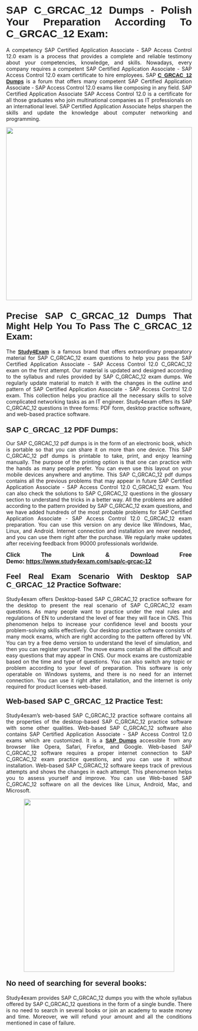 <h1 style="text-align: justify;"><strong><span style="font-family:Lucida Sans Unicode,Lucida Grande,sans-serif;">SAP C_GRCAC_12 Dumps - Polish Your Preparation According To C_GRCAC_12 Exam:</span></strong></h1>

<p style="text-align: justify;">A competency SAP Certified Application Associate - SAP Access Control 12.0 exam is a process that provides a complete and reliable testimony about your competencies, knowledge, and skills. Nowadays, every company requires a competent SAP Certified Application Associate - SAP Access Control 12.0 exam certificate to hire employees. SAP <a href="https://www.study4exam.com/sap/c-grcac-12-valid-dumps"><span style="font-family:Verdana,Geneva,sans-serif;"><strong>C_GRCAC_12 Dumps</strong></span></a> is a forum that offers many competent SAP Certified Application Associate - SAP Access Control 12.0 exams like composing in any field. SAP Certified Application Associate SAP Access Control 12.0 is a certificate for all those graduates who join multinational companies as IT professionals on an international level. SAP Certified Application Associate helps sharpen the skills and update the knowledge about computer networking and programming.</p>

<p style="text-align: justify;"><a href="https://www.study4exam.com/sap/c-grcac-12"><img alt="" src="https://www.thequestionanswers.com/wp-content/uploads/2022/06/S4E-Cert-Exams-Questions-Banner.webp" style="width: 100%; height: 470px;" /></a></p>

<h2 style="text-align: justify;"><span style="font-family:Lucida Sans Unicode,Lucida Grande,sans-serif;"><strong><span style="font-size:24px;">Precise SAP C_GRCAC_12 Dumps That Might Help You To Pass The C_GRCAC_12 Exam:</span></strong></span></h2>

<p style="text-align: justify;">The <a href="https://www.study4exam.com/"><span style="font-family:Lucida Sans Unicode,Lucida Grande,sans-serif;"><strong>Study4Exam</strong></span></a> is a famous brand that offers extraordinary preparatory material for SAP C_GRCAC_12 exam questions to help you pass the SAP Certified Application Associate - SAP Access Control 12.0 C_GRCAC_12 exam on the first attempt. Our material is updated and designed according to the syllabus and rules provided by SAP C_GRCAC_12 exam dumps. We regularly update material to match it with the changes in the outline and pattern of SAP Certified Application Associate - SAP Access Control 12.0 exam. This collection helps you practice all the necessary skills to solve complicated networking tasks as an IT engineer. Study4exam offers its SAP C_GRCAC_12 questions in three forms: PDF form, desktop practice software, and web-based practice software. </p>

<h3 style="text-align: justify;"><strong><span style="font-size:20px;"><span style="font-family:Lucida Sans Unicode,Lucida Grande,sans-serif;">SAP C_GRCAC_12 PDF Dumps:</span></span></strong></h3>

<p style="text-align: justify;">Our SAP C_GRCAC_12 pdf dumps is in the form of an electronic book, which is portable so that you can share it on more than one device. This SAP C_GRCAC_12 pdf dumps is printable to take, print, and enjoy learning manually. The purpose of the printing option is that one can practice with the hands as many people prefer. You can even use this layout on your mobile devices anywhere and anytime. This SAP C_GRCAC_12 pdf dumps contains all the previous problems that may appear in future SAP Certified Application Associate - SAP Access Control 12.0 C_GRCAC_12 exam. You can also check the solutions to SAP C_GRCAC_12 questions in the glossary section to understand the tricks in a better way. All the problems are added according to the pattern provided by SAP C_GRCAC_12 exam questions, and we have added hundreds of the most probable problems for SAP Certified Application Associate - SAP Access Control 12.0 C_GRCAC_12 exam preparation. You can use this version on any device like Windows, Mac, Linux, and Android. Internet connection and installation are never needed, and you can use them right after the purchase. We regularly make updates after receiving feedback from 90000 professionals worldwide.</p>

<p style="text-align: justify;"><span style="font-family:Lucida Sans Unicode,Lucida Grande,sans-serif;"><strong><span style="font-size:16px;">Click The Link & Download Free Demo:</span></strong></span> <strong><span style="font-family:Lucida Sans Unicode,Lucida Grande,sans-serif;"><span style="font-size:16px;"><a href="https://www.study4exam.com/sap/c-grcac-12">https://www.study4exam.com/sap/c-grcac-12</a></span></span></strong></p>

<h4 style="text-align: justify;"><strong><span style="font-family:Lucida Sans Unicode,Lucida Grande,sans-serif;"><span style="font-size:20px;">Feel Real Exam Scenario With Desktop SAP C_GRCAC_12 Practice Software:</span></span></strong></h4>

<p style="text-align: justify;">Study4exam offers Desktop-based SAP C_GRCAC_12 practice software for the desktop to present the real scenario of SAP C_GRCAC_12 exam questions. As many people want to practice under the real rules and regulations of EN to understand the level of fear they will face in CNS. This phenomenon helps to increase your confidence level and boosts your problem-solving skills effectively. Our desktop practice software consists of many mock exams, which are right according to the pattern offered by VN. You can try a free demo version to understand the level of simulation, and then you can register yourself. The move exams contain all the difficult and easy questions that may appear in CNS. Our mock exams are customizable based on the time and type of questions. You can also switch any topic or problem according to your level of preparation. This software is only operatable on Windows systems, and there is no need for an internet connection. You can use it right after installation, and the internet is only required for product licenses web-based. </p>

<h4 style="text-align: justify;"><span style="font-family:Lucida Sans Unicode,Lucida Grande,sans-serif;"><strong><span style="font-size:20px;">Web-based SAP C_GRCAC_12 Practice Test:</span></strong></span></h4>

<p style="text-align: justify;">Study4exam’s web-based SAP C_GRCAC_12 practice software contains all the properties of the desktop-based SAP C_GRCAC_12 practice software with some other qualities. Web-based SAP C_GRCAC_12 software also contains SAP Certified Application Associate - SAP Access Control 12.0 exams which are customized. It is a <a href="https://www.study4exam.com/sap-exams"><span style="font-family:Lucida Sans Unicode,Lucida Grande,sans-serif;"><strong>SAP Dumps</strong></span></a> accessible from any browser like Opera, Safari, Firefox, and Google. Web-based SAP C_GRCAC_12 software requires a proper internet connection to SAP C_GRCAC_12 exam practice questions, and you can use it without installation. Web-based SAP C_GRCAC_12 software keeps track of previous attempts and shows the changes in each attempt. This phenomenon helps you to assess yourself and improve. You can use Web-based SAP C_GRCAC_12 software on all the devices like Linux, Android, Mac, and Microsoft.</p>

<p style="text-align: center;"><a href="https://www.study4exam.com/sap/c-grcac-12"><img alt="" src="https://www.thequestionanswers.com/wp-content/uploads/2022/06/S4E-Cert-Exams-Questions-Discount-Banner.webp" style="width: 90%; height: 470px;" /></a></p>

<h4 style="text-align: justify;"><span style="font-family:Lucida Sans Unicode,Lucida Grande,sans-serif;"><strong><span style="font-size:20px;">No need of searching for several books:</span></strong></span></h4>

<p style="text-align: justify;">Study4exam provides SAP C_GRCAC_12 dumps you with the whole syllabus offered by SAP C_GRCAC_12 questions in the form of a single bundle. There is no need to search in several books or join an academy to waste money and time. Moreover, we will refund your amount and all the conditions mentioned in case of failure.</p>
